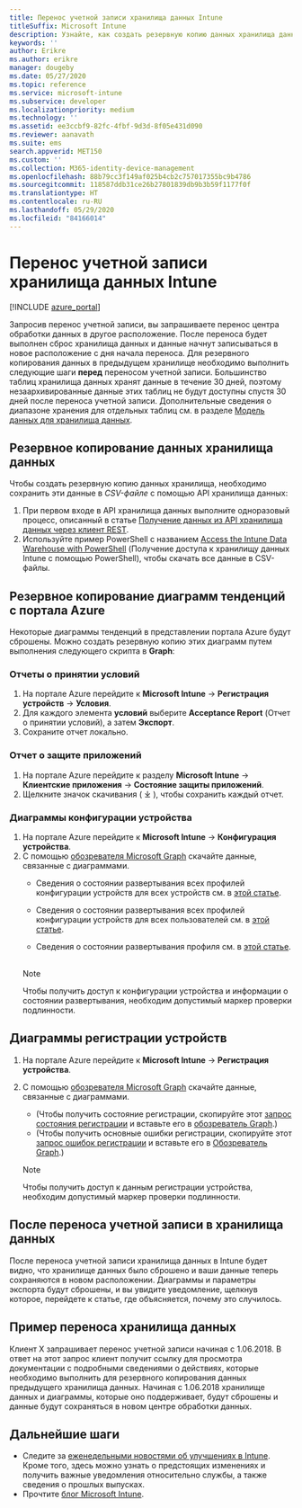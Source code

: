 ```yaml
---
title: Перенос учетной записи хранилища данных Intune
titleSuffix: Microsoft Intune
description: Узнайте, как создать резервную копию данных хранилища данных Intune при переносе учетной записи.
keywords: ''
author: Erikre
ms.author: erikre
manager: dougeby
ms.date: 05/27/2020
ms.topic: reference
ms.service: microsoft-intune
ms.subservice: developer
ms.localizationpriority: medium
ms.technology: ''
ms.assetid: ee3ccbf9-82fc-4fbf-9d3d-8f05e431d090
ms.reviewer: aanavath
ms.suite: ems
search.appverid: MET150
ms.custom: ''
ms.collection: M365-identity-device-management
ms.openlocfilehash: 88b79cc3f149af025b4cb2c757017355bc9b4786
ms.sourcegitcommit: 118587ddb31ce26b27801839db9b3b59f1177f0f
ms.translationtype: HT
ms.contentlocale: ru-RU
ms.lasthandoff: 05/29/2020
ms.locfileid: "84166014"
---
```

# <a name="move-your-intune-data-warehouse-account-data"></a>Перенос учетной записи хранилища данных Intune 

[!INCLUDE [azure_portal](../includes/azure_portal.md)]

Запросив перенос учетной записи, вы запрашиваете перенос центра обработки данных в другое расположение. После переноса будет выполнен сброс хранилища данных и данные начнут записываться в новое расположение с дня начала переноса. Для резервного копирования данных в предыдущем хранилище необходимо выполнить следующие шаги **перед** переносом учетной записи. Большинство таблиц хранилища данных хранят данные в течение 30 дней, поэтому незаархивированные данные этих таблиц не будут доступны спустя 30 дней после переноса учетной записи. Дополнительные сведения о диапазоне хранения для отдельных таблиц см. в разделе [Модель данных для хранилища данных](reports-ref-data-model.md). 

## <a name="back-up-your-data-warehouse-data"></a>Резервное копирование данных хранилища данных 

Чтобы создать резервную копию данных хранилища, необходимо сохранить эти данные в *CSV-файле* с помощью API хранилища данных:  

1. При первом входе в API хранилища данных выполните одноразовый процесс, описанный в статье [Получение данных из API хранилища данных через клиент REST](reports-proc-data-rest.md).
2. Используйте пример PowerShell с названием [Access the Intune Data Warehouse with PowerShell](https://github.com/Microsoft/Intune-Data-Warehouse/tree/master/Samples/PowerShell) (Получение доступа к хранилищу данных Intune с помощью PowerShell), чтобы скачать все данные в CSV-файлы. 

## <a name="back-up-your-trend-charts-from-the-azure-portal"></a>Резервное копирование диаграмм тенденций с портала Azure

Некоторые диаграммы тенденций в представлении портала Azure будут сброшены. Можно создать резервную копию этих диаграмм путем выполнения следующего скрипта в **Graph**:   

### <a name="terms--conditions-acceptance-reports"></a>Отчеты о принятии условий
1. На портале Azure перейдите к **Microsoft Intune** -> **Регистрация устройств** -> **Условия**.
2. Для каждого элемента **условий** выберите **Acceptance Report** (Отчет о принятии условий), а затем **Экспорт**.
3. Сохраните отчет локально.
 
### <a name="app-protection-reports"></a>Отчет о защите приложений  
1. На портале Azure перейдите к разделу **Microsoft Intune** -> **Клиентские приложения** -> **Состояние защиты приложений**.
2. Щелкните значок скачивания ( ⤓ ), чтобы сохранить каждый отчет.

### <a name="device-configuration-charts"></a>Диаграммы конфигурации устройства 
1. На портале Azure перейдите к **Microsoft Intune** -> **Конфигурация устройства**.
2. С помощью [обозревателя Microsoft Graph](https://developer.microsoft.com/graph/graph-explorer) скачайте данные, связанные с диаграммами. 
    - Сведения о состоянии развертывания всех профилей конфигурации устройств для всех устройств см. в [этой статье](https://graph.microsoft.com/beta/reports/deviceConfigurationDeviceActivity/content).

    - Сведения о состоянии развертывания всех профилей конфигурации устройств для всех пользователей см. в [этой статье](https://graph.microsoft.com/beta/reports/deviceConfigurationUserActivity/content).

    - Сведения о состоянии развертывания профиля см. в [этой статье](https://graph.microsoft.com/beta/deviceManagement/deviceConfigurations?$select=id,displayName,lastModifiedDateTime,deviceStatusOverview&$expand=deviceStatusOverview).
  
    > [!NOTE]
    > Чтобы получить доступ к конфигурации устройства и информации о состоянии развертывания, необходим допустимый маркер проверки подлинности.

## <a name="device-enrollment-charts"></a>Диаграммы регистрации устройств
1. На портале Azure перейдите к **Microsoft Intune** -> **Регистрация устройства**.
2. С помощью [обозревателя Microsoft Graph](https://developer.microsoft.com/graph/graph-explorer) скачайте данные, связанные с диаграммами.
    - (Чтобы получить состояние регистрации, скопируйте этот [запрос состояния регистрации](https://graph.microsoft.com/beta/reports/managedDeviceEnrollmentFailureTrends()/content) и вставьте его в [обозреватель Graph](https://developer.microsoft.com/graph/graph-explorer).)
    - (Чтобы получить основные ошибки регистрации, скопируйте этот [запрос ошибок регистрации](https://graph.microsoft.com/beta/reports/managedDeviceEnrollmentTopFailures(period=null)/content) и вставьте его в [Обозреватель Graph](https://developer.microsoft.com/graph/graph-explorer).)

    > [!NOTE]
    > Чтобы получить доступ к данным регистрации устройства, необходим допустимый маркер проверки подлинности. 

## <a name="after-a-data-warehouse-account-move"></a>После переноса учетной записи в хранилища данных

После переноса учетной записи хранилища данных в Intune будет видно, что хранилище данных было сброшено и ваши данные теперь сохраняются в новом расположении. Диаграммы и параметры экспорта будут сброшены, и вы увидите уведомление, щелкнув которое, перейдете к статье, где объясняется, почему это случилось.  

## <a name="data-warehouse-move-example"></a>Пример переноса хранилища данных 

Клиент Х запрашивает перенос учетной записи начиная с 1.06.2018. В ответ на этот запрос клиент получит ссылку для просмотра документации с подробными сведениями о действиях, которые необходимо выполнить для резервного копирования данных предыдущего хранилища данных. Начиная с 1.06.2018 хранилище данных и диаграммы, которые оно поддерживает, будут сброшены и данные будут сохраняться в новом центре обработки данных. 

## <a name="next-steps"></a>Дальнейшие шаги

- Следите за [еженедельными новостями об улучшениях в Intune](../fundamentals/whats-new.md). Кроме того, здесь можно узнать о предстоящих изменениях и получить важные уведомления относительно службы, а также сведения о прошлых выпусках.
- Прочтите [блог Microsoft Intune](https://www.microsoft.com/microsoft-365/blog/microsoft-intune/).
